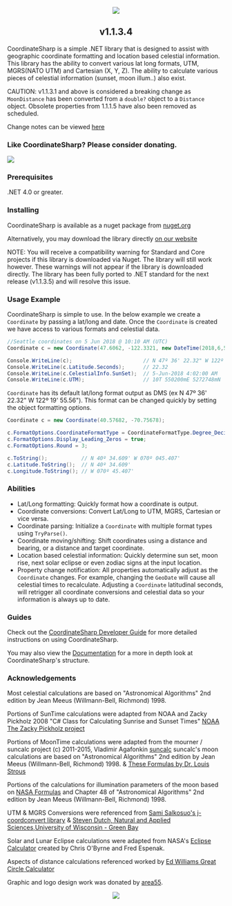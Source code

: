 <p align="center"><img src="https://s8.postimg.cc/y7wuenuzp/LOGO_COORDINATE_SHARP.jpg"></p>

<h2 align="center">v1.1.3.4</h2>

CoordinateSharp is a simple .NET library that is designed to assist with geographic coordinate formatting and location based celestial information. This library has the ability to convert various lat long formats, UTM, MGRS(NATO UTM) and Cartesian (X, Y, Z). 
The ability to calculate various pieces of celestial information (sunset, moon illum..) also exist.

CAUTION: v1.1.3.1 and above is considered a breaking change as `MoonDistance` has been converted from a `double?` object to a `Distance` object. Obsolete properties from 1.1.1.5 have also been removed as scheduled.

Change notes can be viewed [here](https://www.coordinatesharp.com/ChangeNotes)

### Like CoordinateSharp? Please consider donating.

[![](https://www.paypalobjects.com/en_US/i/btn/btn_donateCC_LG.gif)](https://www.paypal.com/cgi-bin/webscr?cmd=_s-xclick&hosted_button_id=S78DZZX5KMVUS)

### Prerequisites
.NET 4.0 or greater.

### Installing
CoordinateSharp is available as a nuget package from [nuget.org](https://www.nuget.org/packages/CoordinateSharp/)

Alternatively, you may download the library directly [on our website](https://www.coordinatesharp.com/Download)

NOTE: You will receive a compatibility warning for Standard and Core projects if this library is downloaded via Nuget. The library will still work however. These warnings will not appear if the library is downloaded directly. The library has been fully ported to .NET standard for the next release (v1.1.3.5) and will resolve this issue.

### Usage Example

CoordinateSharp is simple to use. In the below example we create a `Coordinate` by passing a lat/long and date. Once the `Coordinate` is created we have access to various formats and celestial data.

```csharp
//Seattle coordinates on 5 Jun 2018 @ 10:10 AM (UTC)
Coordinate c = new Coordinate(47.6062, -122.3321, new DateTime(2018,6,5,10,10,0));

Console.WriteLine(c);                       // N 47º 36' 22.32" W 122º 19' 55.56"
Console.WriteLine(c.Latitude.Seconds);      // 22.32
Console.WriteLine(c.CelestialInfo.SunSet);  // 5-Jun-2018 4:02:00 AM
Console.WriteLine(c.UTM);                   // 10T 550200mE 5272748mN
```

`Coordinate` has its default lat/long format output as DMS (ex N 47º 36' 22.32" W 122º 19' 55.56"). This format can be changed quickly by setting the object formatting options.

```csharp
Coordinate c = new Coordinate(40.57682, -70.75678);

c.FormatOptions.CoordinateFormatType = CoordinateFormatType.Degree_Decimal_Minutes;
c.FormatOptions.Display_Leading_Zeros = true;
c.FormatOptions.Round = 3;

c.ToString();           // N 40º 34.609' W 070º 045.407'
c.Latitude.ToString();  // N 40º 34.609'
c.Longitude.ToString(); // W 070º 45.407'
```

### Abilities
 
* Lat/Long formatting: Quickly format how a coordinate is output.
* Coordinate conversions: Convert Lat/Long to UTM, MGRS, Cartesian or vice versa.
* Coordinate parsing: Initialize a `Coordinate` with multiple format types using `TryParse()`.
* Coordinate moving/shifting: Shift coordinates using a distance and bearing, or a distance and target coordinate.
* Location based celestial information: Quickly determine sun set, moon rise, next solar eclipse or even zodiac signs at the input location.
* Property change notification: All properties automatically adjust as the `Coordinate` changes. For example, changing the `GeoDate` will cause all celestial times to recalculate. Adjusting a `Coordinate` latitudinal seconds, will retrigger all coordinate conversions and celestial data so your information is always up to date. 

### Guides

Check out the [CoordinateSharp Developer Guide](https://www.coordinatesharp.com/DeveloperGuide) for more detailed instructions on using CoordinateSharp.

You may also view the [Documentation](https://www.coordinatesharp.com/Help/index.html) for a more in depth look at CoordinateSharp's structure.
   
### Acknowledgements

Most celestial calculations are based on "Astronomical Algorithms" 2nd edition by Jean Meeus (Willmann-Bell, Richmond) 1998.

Portions of SunTime calculations were adapted from NOAA and Zacky Pickholz 2008 "C# Class for Calculating Sunrise and Sunset Times" 
 [NOAA](https://www.esrl.noaa.gov/gmd/grad/solcalc/main.js)
 [The Zacky Pickholz project](https://www.codeproject.com/Articles/29306/C-Class-for-Calculating-Sunrise-and-Sunset-Times)

Portions of MoonTime calculations were adapted from the mourner / suncalc project (c) 2011-2015, Vladimir Agafonkin [suncalc](https://github.com/mourner/suncalc/blob/master/suncalc.js)
suncalc's moon calculations are based on "Astronomical Algorithms" 2nd edition by Jean Meeus (Willmann-Bell, Richmond) 1998.
 & [These Formulas by Dr. Louis Strous](http://aa.quae.nl/en/reken/hemelpositie.html)

Portions of the calculations for illumination parameters of the moon based on [NASA Formulas](http://idlastro.gsfc.nasa.gov/ftp/pro/astro/mphase.pro) and Chapter 48 of "Astronomical Algorithms" 2nd edition by Jean Meeus (Willmann-Bell, Richmond) 1998.

UTM & MGRS Conversions were referenced from [Sami Salkosuo's j-coordconvert library](https://www.ibm.com/developerworks/library/j-coordconvert/) & [Steven Dutch, Natural and Applied Sciences,University of Wisconsin - Green Bay](https://www.uwgb.edu/dutchs/UsefulData/ConvertUTMNoOZ.HTM)

Solar and Lunar Eclipse calculations were adapted from NASA's [Eclipse Calculator](https://eclipse.gsfc.nasa.gov/) created by Chris O'Byrne and Fred Espenak.

Aspects of distance calculations referenced worked by [Ed Williams Great Circle Calculator](http://www.edwilliams.org/gccalc.htm)

Graphic and logo design work was donated by [area55](https://github.com/area55git).

<p align="center"><img src="https://s8.postimg.cc/wvf5cfpqt/LOGO_COORDINATE_SHARP_1.jpg"></p>
